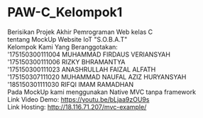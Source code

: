 # PAW-C_Kelompok1
Berisikan Projek Akhir Pemrograman Web kelas C<br>
tentang MockUp Website IoT "S.O.B.A.T" <br>
Kelompok Kami Yang Beranggotakan: <br>
'175150300111004 MUHAMMAD FIRDAUS VERIANSYAH <br>
'175150300111006 RIZKY BHRAMANTYA <br>
'175150300111023 ANASHRULLAH FAIZAL ALFATH <br>
'175150307111020 MUHAMMAD NAUFAL AZIZ HURYANSYAH <br>
'185150301111030 RIFQI IMAM RAMADHAN <br>
Pada MockUp kami menggunakan Native MVC tanpa framework<br>
Link Video Demo: https://youtu.be/bLjaa9zOU9s <br>
Link Hosting: http://18.116.71.207/mvc-example/

